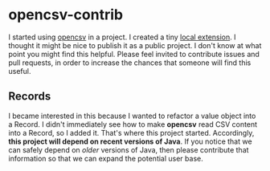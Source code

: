 # opencsv-contrib

I started using [opencsv](http://opencsv.sourceforge.net/) in a project. I created a tiny [local extension](https://refactoring.com/catalog/introduceLocalExtension.html). I thought it might be nice to publish it as a public project. I don't know at what point you might find this helpful. Please feel invited to contribute issues and pull requests, in order to increase the chances that someone will find this useful.

## Records

I became interested in this because I wanted to refactor a value object into a Record. I didn't immediately see how to make **opencsv** read CSV content into a Record, so I added it. That's where this project started. Accordingly, **this project will depend on recent versions of Java**. If you notice that we can safely depend on _older_ versions of Java, then please contribute that information so that we can expand the potential user base.


